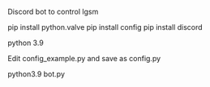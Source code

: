 Discord bot to control lgsm 

pip install python.valve
pip install config
pip install discord

python 3.9

Edit config_example.py and save as config.py

python3.9 bot.py
